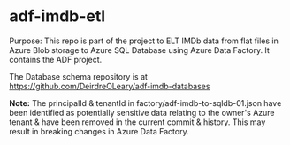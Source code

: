 # adf-imdb-etl

Purpose: This repo is part of the project to ELT IMDb data from flat files in Azure Blob storage to Azure SQL Database using Azure Data Factory. It contains the ADF project.

The Database schema repository is at https://github.com/DeirdreOLeary/adf-imdb-databases

**Note:** The principalId & tenantId in factory/adf-imdb-to-sqldb-01.json have been identified as potentially sensitive data relating to the owner's Azure tenant & have been removed in the current commit & history. This may result in breaking changes in Azure Data Factory.
